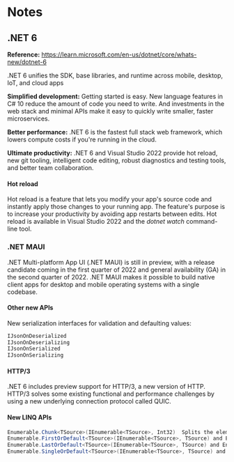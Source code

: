 # Notes

## .NET 6

**Reference:** https://learn.microsoft.com/en-us/dotnet/core/whats-new/dotnet-6

.NET 6 unifies the SDK, base libraries, and runtime across mobile, desktop, IoT, and cloud apps

**Simplified development:** Getting started is easy. New language features in C# 10 reduce the amount of code you need to write. And investments in the web stack and minimal APIs make it easy to quickly write smaller, faster microservices.

**Better performance:** .NET 6 is the fastest full stack web framework, which lowers compute costs if you're running in the cloud.

**Ultimate productivity:** .NET 6 and Visual Studio 2022 provide hot reload, new git tooling, intelligent code editing, robust diagnostics and testing tools, and better team collaboration.

#### Hot reload
Hot reload is a feature that lets you modify your app's source code and instantly apply those changes to your running app. The feature's purpose is to increase your productivity by avoiding app restarts between edits. Hot reload is available in Visual Studio 2022 and the _dotnet watch_ command-line tool. 

### .NET MAUI
.NET Multi-platform App UI (.NET MAUI) is still in preview, with a release candidate coming in the first quarter of 2022 and general availability (GA) in the second quarter of 2022. .NET MAUI makes it possible to build native client apps for desktop and mobile operating systems with a single codebase. 

#### Other new APIs
New serialization interfaces for validation and defaulting values:

```cs
IJsonOnDeserialized
IJsonOnDeserializing
IJsonOnSerialized
IJsonOnSerializing
```

#### HTTP/3
.NET 6 includes preview support for HTTP/3, a new version of HTTP. HTTP/3 solves some existing functional and performance challenges by using a new underlying connection protocol called QUIC. 

#### New LINQ APIs

```cs
Enumerable.Chunk<TSource>(IEnumerable<TSource>, Int32)	Splits the elements of a sequence into chunks of a specified size.
Enumerable.FirstOrDefault<TSource>(IEnumerable<TSource>, TSource) and Enumerable.FirstOrDefault<TSource>(IEnumerable<TSource>, Func<TSource,Boolean>, TSource)
Enumerable.LastOrDefault<TSource>(IEnumerable<TSource>, TSource) and Enumerable.LastOrDefault<TSource>(IEnumerable<TSource>, Func<TSource,Boolean>, TSource)
Enumerable.SingleOrDefault<TSource>(IEnumerable<TSource>, TSource) and Enumerable.SingleOrDefault<TSource>(IEnumerable<TSource>, Func<TSource,Boolean>, TSource)
```

